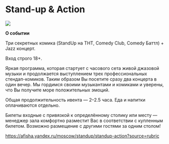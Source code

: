 # Stand-up & Action
![](https://yandex-afisha.naydex.net/s1665wq37/6a2b07P2/LTsz4YlpJMQSeISblTcV6CDpLlIiVVqJFkCEp7CLnnnelBlXqKQb6oRb3PoULhJ9TQOpbOAwFimXdRFhZRqmQmwaApEdzeGwMky0r_RjkHhBzf_WxyB_2RfF8fUEmx7Iq2T4NMpmiehH-Fst01kVGHg2rKklYbL54oDEEMR7siSfjjPFXK-FpOE5NnjkcKfIAE5NsBLkS3uQM3XUthhOqqo3SSfqBhrKRur6j_IIp4i4JF7bJUWBivMgx9BSWtGn_slBdD3tFKfxWqfLxSD1W0ENn0GgFIiq0fFX52cZvtgLBYuWKdZ7SjZry64AWOc7GcdcONeXM1mh8QYhYbqiJzwps9Yf7vaHY8r3Klaw9GqRLTxishXZ2sDi9OXGqYwJiUULddtma6q3aBh_0UiGeTgHb1mXhdOZElG28mAawDdMaAB3vhz0ZaK7ZGqU0zSbwq09QlAkm7gCApW35KvPimkm-6R7BIqLNShrXGJ79ekZRo7ZtaVxK6IwVNAiK-FFTXtj561ftmcQeseLJ2D36fJMrdDwdaqqYmIGtEULLhqopkp1e7foqlR7mj2jCMdK-scveQQUMvjAA9YTwfkAFk1oQ0Tv7QY3wpm166QhBWoy_WxgIoZrWACyNcWWK50J2sSqtkjFqni0efjNkxkmiEqlLUnV1GGKoEPncmEbsyXs27KnrP7EhFKbBkr2M0d4Ux-NMoI2SqrSwhYExUp8qFg2ekRJNkqbRwjanDHLRmtqRx9ZtGXxWNLR9FPQ2BNUHolT5jwchFfQ-ZUZ9qL2GcEczpKD9Lj6oCA3ZtSJjwiJd5llGeeKaWRaKY3jiZWKywc_65fF0ehwQLSwAQvzN16asMd_7HRkcVv269RRtboSjwyCseQb6wIxRIVXC38auOYaNHnUeJvGuigfsxgW-nkFHbm1peMKchOUgjAZMtd-i5OmTPxH9ZIr5OjFY5doA32sQrJFennS4MfExtn_KxtkaqeJ99mKhUp4b4B7l3tLdn1LZEWBixNAtKBgOoM3PAsjhoy-hseSuURI12NH2-LdrPOwVonJkIDmpbY7zDjZZZq3epc6i8VoyK3yivU5GSZuuPdG8XswsdXgwQqBtw06c5Yd3qdE03hUyvUDZXkATb7RMoYr-OJR5aQ122w62Hcrxlq066knauktADuV61lGrdtkFAHLESO1A8MKESb8a1OUDh9GJ_BYh-jnMPcrQ03dQIO3yikwEgV1V-j8-HvXO9calKk7RYopjTN41sobVEyZRHcRyTJBpRHA2OFEPmpCND19JFWAGJWYVIMVeyLPDYLBlSmrMuA0dEX47SrZ1ahmOtfrieTqGo-wWgcIWwQvyXU3wbvhIidBg_rg1_9rs1bcvZemMQpn-EbwdntTzN7xMkR5e8GSFhR3OU0J6UT4N9sVq2v1mrjswTs1e0tFnbtn5jNYohOU8XGZw7YfSRClDy60B7PItgsW47Zq4Y6_ANIlSAizIDTFt3stGxtmuDeK9CrZxYgYr_EZNmtLBb6ZZuWzqSFgF0FzmxFl_otTRD-PFMRBakfqJHKFmBJNj4AC1Gq7kAC219ULnjsIxshWeAcKu1Ub-P4Ae8aIeydNW0RlgkmBEpRxoNhS9O9KslUNfeR28XnXu_Uxd4rCrq5jsAXrS9PCRtfmST0oeHVaNUl16lvnKuj9ImtXuvlXLztnB3IJUvBEMDP6cnXMGwKmDA8WNwMopFgksKUpM8zPQUPWSYkQgLbVdqsMWIp0-JSp5HtbVtoZfkE6Fch4ZG-LdPZxuRDi9dJgClHHrQiQtX795BRASlbLt0PGeTK_3fEwBrt50zI1pGbo_3uJBClWSOXZSIUamQ4wuhd4yLVMqDUF4Phi0tXC4hvBVF5Lchcvz8Z0Q-sFm7YzV2gC3G2iwBZLukLSFOQWGV77OhbIFbtkuyiketjdYcnEqEg0bWkWJmO50qI0U6IZ4zZsqXL2z_62pHE71OjkopRIoQ6tU1HkOPgD8UXkxLjce5oGaWR7ZYkJVHmLXwC6xbh79H97l7cRGQFQRcFy-lI0LNkh5o-81oWzGreKpuN3yAOfr-OjJIm6g4MGdFXarghaVogmKdRImeboWG4SO2XI6mdOy7eFkFmiMrdzwtpzJhyJkMU_vSa0IPvWG_RC9hhzfe-ggxXLW7LQlNSGmq7pqJbIFCk2ywoVW8qvAwsG2Ni2nxuF5sP7gvB2A5P7MlVeiMCmnYyXl7NL5Ov2Q8WpQ0xc0qCWaPpAYgYW1Iq9Sdr3q3Qb5Ai6NPuobFIbZbibR0wLFkbR2dDCtdNhCCImTptQRNzcpXUAy5Ra9zN1q_KfD3IAxjpoEiKFpWUITgppZkvn2vT72wZpq1_wK1V4WBavyQRFoZmwMhdRYkpxRu85sJRtXJVHMlqnqcayZGihLszjkmf5ysGhFJQEify6WIcrFGukqQtXS_iMM0gl6Mq1b-vlVnOp0kGXMECqcUdOKkG3jc9WdvEIRljk0WcqgH1fAaLHy1oicQbVV1neuRjHKXRZR5rKJTs63XIrpylrFX2LF8UhGwCB12BBiPLXPBmgx0y9ZjRiuua7hRHlmnE9XXJBNJq6ozMUZBbK_jvK5npliAToieb6KK2iCyVIOieeCMUWM-uSwQfS49ohB347YXbs3bV2EpvkeNcy1QihPvzQcnW7S4IRdCTVWmwbuxTbJdr3G8sHiCh907k1OloVn0q2F4AJIHL2MCIaAdbsSHDnbg92J-ELtknWUGZqoW0d41P1SKjAcpbFZJktOwj0m6Qo9KmINlj5r3BZpYsZF397JFcBCnEAFnAy-OB2_3kyd3385YfQ-4W5tHEF-oGvXsDj9dnYUMJG5gbZTrp7ZYi12Sc7yUepqzziGyeYOxZcOZc0MmkA8wYBIivTJb_pkictbWZWQol2C_UQ1wnwr35DMeY5meKRdEXFap1oSeTIN6sH-5pVWEp9kXjGaygnvolFRYJaUOG3wyJ74lQ8yUKWTd7X1HFrFjvWQYUq8a1_otAHOYvw8nVmBgnNuzrkucf55jjqdHuJDVGot6tbNow45ERzmLECFhDD26NXXKtj1t8_4)

**О событии**

Три секретных комика (StandUp на ТНТ, Comedy Club, Comedy Баттл) + Jazz концерт.

Вход строго 18+.

Яркая программа, которая стартует с часового сета живой джазовой музыки и продолжается выступлением трех профессиональных стендап-комиков. Таким образом Вы посетите сразу два концерта в один вечер.
Мы гордимся своими музыкантами и комиками и уверены, что Вы получите море положительных эмоций.

Общая продолжительность ивента — 2–2.5 часа. Еда и напитки оплачиваются отдельно.

Билеты входные с привязкой к определённому столику или месту — менеджер зала комфортно разместит Вас в соответствии с купленным билетом.
Возможно размещение с другими гостями за одним столом!

https://afisha.yandex.ru/moscow/standup/standup-action?source=rubric

